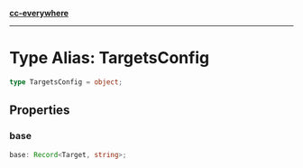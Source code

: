 [**cc-everywhere**](../../../../../index.md)

***

# Type Alias: TargetsConfig

```ts
type TargetsConfig = object;
```

## Properties

### base

```ts
base: Record<Target, string>;
```
